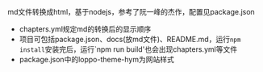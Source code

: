 md文件转换成html，基于nodejs，参考了阮一峰的杰作，配置见package.json
* chapters.yml规定md的转换后的显示顺序
* 项目可包括package.json、docs(放md文件)、README.md，运行`npm install`安装完后，运行`npm run build'也会出现chapters.yml等文件
* package.json中的loppo-theme-hym为网站样式